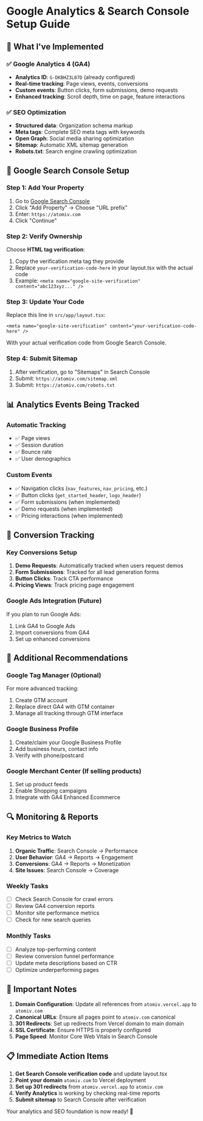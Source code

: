 # Google Analytics & Search Console Setup Guide

## 🔧 What I've Implemented

### ✅ Google Analytics 4 (GA4)
- **Analytics ID**: `G-DKBHZ3L07D` (already configured)
- **Real-time tracking**: Page views, events, conversions
- **Custom events**: Button clicks, form submissions, demo requests
- **Enhanced tracking**: Scroll depth, time on page, feature interactions

### ✅ SEO Optimization
- **Structured data**: Organization schema markup
- **Meta tags**: Complete SEO meta tags with keywords
- **Open Graph**: Social media sharing optimization
- **Sitemap**: Automatic XML sitemap generation
- **Robots.txt**: Search engine crawling optimization

## 🚀 Google Search Console Setup

### Step 1: Add Your Property
1. Go to [Google Search Console](https://search.google.com/search-console)
2. Click "Add Property" → Choose "URL prefix"
3. Enter: `https://atomiv.com`
4. Click "Continue"

### Step 2: Verify Ownership
Choose **HTML tag verification**:
1. Copy the verification meta tag they provide
2. Replace `your-verification-code-here` in your layout.tsx with the actual code
3. Example: `<meta name="google-site-verification" content="abc123xyz..." />`

### Step 3: Update Your Code
Replace this line in `src/app/layout.tsx`:
```tsx
<meta name="google-site-verification" content="your-verification-code-here" />
```

With your actual verification code from Google Search Console.

### Step 4: Submit Sitemap
1. After verification, go to "Sitemaps" in Search Console
2. Submit: `https://atomiv.com/sitemap.xml`
3. Submit: `https://atomiv.com/robots.txt`

## 📊 Analytics Events Being Tracked

### Automatic Tracking
- ✅ Page views
- ✅ Session duration
- ✅ Bounce rate
- ✅ User demographics

### Custom Events
- ✅ Navigation clicks (`nav_features`, `nav_pricing`, etc.)
- ✅ Button clicks (`get_started_header`, `logo_header`)
- ✅ Form submissions (when implemented)
- ✅ Demo requests (when implemented)
- ✅ Pricing interactions (when implemented)

## 🎯 Conversion Tracking

### Key Conversions Setup
1. **Demo Requests**: Automatically tracked when users request demos
2. **Form Submissions**: Tracked for all lead generation forms
3. **Button Clicks**: Track CTA performance
4. **Pricing Views**: Track pricing page engagement

### Google Ads Integration (Future)
If you plan to run Google Ads:
1. Link GA4 to Google Ads
2. Import conversions from GA4
3. Set up enhanced conversions

## 📱 Additional Recommendations

### Google Tag Manager (Optional)
For more advanced tracking:
1. Create GTM account
2. Replace direct GA4 with GTM container
3. Manage all tracking through GTM interface

### Google Business Profile
1. Create/claim your Google Business Profile
2. Add business hours, contact info
3. Verify with phone/postcard

### Google Merchant Center (If selling products)
1. Set up product feeds
2. Enable Shopping campaigns
3. Integrate with GA4 Enhanced Ecommerce

## 🔍 Monitoring & Reports

### Key Metrics to Watch
1. **Organic Traffic**: Search Console → Performance
2. **User Behavior**: GA4 → Reports → Engagement
3. **Conversions**: GA4 → Reports → Monetization
4. **Site Issues**: Search Console → Coverage

### Weekly Tasks
- [ ] Check Search Console for crawl errors
- [ ] Review GA4 conversion reports
- [ ] Monitor site performance metrics
- [ ] Check for new search queries

### Monthly Tasks
- [ ] Analyze top-performing content
- [ ] Review conversion funnel performance
- [ ] Update meta descriptions based on CTR
- [ ] Optimize underperforming pages

## 🚨 Important Notes

1. **Domain Configuration**: Update all references from `atomiv.vercel.app` to `atomiv.com`
2. **Canonical URLs**: Ensure all pages point to `atomiv.com` canonical
3. **301 Redirects**: Set up redirects from Vercel domain to main domain
4. **SSL Certificate**: Ensure HTTPS is properly configured
5. **Page Speed**: Monitor Core Web Vitals in Search Console

## 📋 Immediate Action Items

1. **Get Search Console verification code** and update layout.tsx
2. **Point your domain** `atomiv.com` to Vercel deployment
3. **Set up 301 redirects** from `atomiv.vercel.app` to `atomiv.com`
4. **Verify Analytics** is working by checking real-time reports
5. **Submit sitemap** to Search Console after verification

Your analytics and SEO foundation is now ready! 🎉 